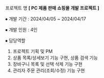 프로젝트 명 **[ PC 제품 판매 쇼핑몰 개발 프로젝트 ]**

⦁ 개발 기간 : 2024/04/05 ~ 2024/04/17

⦁ 개발 인원 : 4인

⦁ 담당역할
 1) 프로젝트 기획 및 PM
 2) 상품 목록/상세보기 기능 구현, 상품 검색 기능
 3) 장바구니 목록 및 선택 삭제 기능 구현
 4) 관리자 주문 관리(조회/수정) 기능 구현
